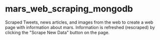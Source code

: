 # mars_web_scraping_mongodb
Scraped Tweets, news articles, and images from the web to create a web page with information about mars. Information is refreshed (rescraped) by clicking the "Scrape New Data" button on the page.
